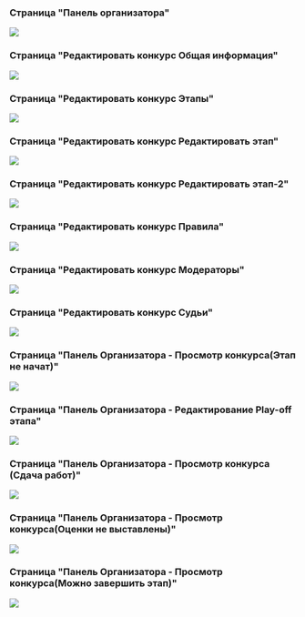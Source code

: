 ### Страница "Панель организатора"

![](imgs/5.org_panel_1.png)

### Страница "Редактировать конкурс Общая информация"

![](imgs/6.org_panel_new_battle_1.png)

### Страница "Редактировать конкурс Этапы"

![](imgs/7.org_panel_new_battle_2.png)

### Страница "Редактировать конкурс Редактировать этап"

![](imgs/8.org_panel_new_battle_3.png)

### Страница "Редактировать конкурс Редактировать этап-2"

![](imgs/9.org_panel_new_battle_4.png)

### Страница "Редактировать конкурс Правила"

![](imgs/10.org_panel_new_battle_5.png)

### Страница "Редактировать конкурс Модераторы"

![](imgs/11.org_panel_new_battle_6.png)

### Страница "Редактировать конкурс Судьи"

![](imgs/12.org_panel_new_battle_7.png)

### Страница "Панель Организатора - Просмотр конкурса(Этап не начат)"

![](imgs/15.org_pannel_view_battle_3.png)

### Страница "Панель Организатора - Редактирование Play-off этапа"

![](imgs/16.org_pannel_edit_play_off.png)

### Страница "Панель Организатора - Просмотр конкурса (Сдача работ)"

![](imgs/17.org_pannel_view_battle_4.png)

### Страница "Панель Организатора - Просмотр конкурса(Оценки не выставлены)"

![](imgs/14.org_pannel_view_battle_2.png)

### Страница "Панель Организатора - Просмотр конкурса(Можно завершить этап)"

![](imgs/13.org_pannel_view_battle_1.png)